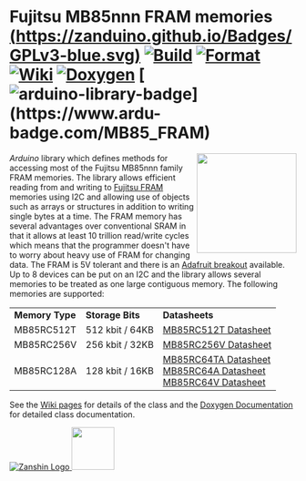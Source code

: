# Fujitsu MB85nnn FRAM memories<br>[(https://zanduino.github.io/Badges/GPLv3-blue.svg)](https://www.gnu.org/licenses/gpl-3.0) [![Build](https://github.com/Zanduino/MB85_FRAM/workflows/Build/badge.svg)](https://github.com/Zanduino/MB85_FRAM/actions?query=workflow%3ABuild) [![Format](https://github.com/Zanduino/MB85_FRAM/workflows/Format/badge.svg)](https://github.com/Zanduino/MB85_FRAM/actions?query=workflow%3AFormat) [![Wiki](https://zanduino.github.io/Badges/Documentation-Badge.svg)](https://github.com/Zanduino/MB85_FRAM/wiki) [![Doxygen](https://github.com/Zanduino/MB85_FRAM/workflows/Doxygen/badge.svg)](https://Zanduino.github.io/MB85_FRAM/html/index.html) [![arduino-library-badge](https://www.ardu-badge.com/badge/MB85_FRAM.svg?)](https://www.ardu-badge.com/MB85_FRAM)
<img src="https://github.com/Zanduino/MB85_FRAM/blob/master/Images/MB85Breakout.jpg" width="175" align="right"/> *Arduino* library which defines methods for accessing most of the Fujitsu MB85nnn family FRAM memories. The library allows efficient reading from and writing to [Fujitsu FRAM](http://www.fujitsu.com/global/products/devices/semiconductor/memory/fram/overview/features/index.html) memories using I2C and allowing use of objects such as arrays or structures in addition to writing single bytes at a time. The FRAM memory has several advantages over conventional SRAM in that it allows at least 10 trillion read/write cycles which means that the programmer doesn't have to worry about heavy use of FRAM for changing data. The FRAM is 5V tolerant and there is an [Adafruit breakout](https://www.adafruit.com/product/1895) available.
Up to 8 devices can be put on an I2C and the library allows several memories to be treated as one large contiguous memory. The following memories are supported:

<table>
  <tr>
    <td><b>Memory Type</b></td>
    <td><b>Storage Bits</b></td>
    <td><b>Datasheets</b></td>
  </tr>
  <tr>
    <td>MB85RC512T</td>
    <td>512 kbit / 64KB</td>
    <td><a href="http://www.fujitsu.com/global/documents/products/devices/semiconductor/fram/lineup/MB85RC512T-DS501-00028-4v0-E.pdf">MB85RC512T Datasheet</a></td>
  </tr>
  <tr>
    <td>MB85RC256V</td>
    <td>256 kbit / 32KB</td>
    <td><a href="http://www.fujitsu.com/global/documents/products/devices/semiconductor/fram/lineup/MB85RC256V-DS501-00017-5v1-E.pdf">MB85RC256V Datasheet</a></td>
  </tr>
  <tr>
    <td>MB85RC128A</td>
    <td>128 kbit / 16KB</td>
    <td><a href="http://www.fujitsu.com/global/documents/products/devices/semiconductor/fram/lineup/MB85RC128A-DS501-00018-4v0-E.pdf>MB85RC128A Datasheet</a></td>
  </tr>
  <tr>
    <td>MB85RC64TA<br>MB85RC64A<br>MB85RC64V</td>
    <td>64 kbit / 8KB</td>
    <td><a http://www.fujitsu.com/global/documents/products/devices/semiconductor/fram/lineup/MB85RC64TA-DS501-00044-2v0-E.pdf">MB85RC64TA Datasheet</a><br><a href="http://www.fujitsu.com/global/documents/products/devices/semiconductor/fram/lineup/MB85RC64A-DS501-00019-4v0-E.pdf">MB85RC64A Datasheet</a><br><a href="http://www.fujitsu.com/global/documents/products/devices/semiconductor/fram/lineup/MB85RC64V-DS501-00013-7v0-E.pdf">MB85RC64V Datasheet</a></td>
  </tr>
</table>

See the [Wiki pages](https://github.com/Zanduino/MB85_FRAM/wiki) for details of the class and the [Doxygen Documentation](https://Zanduino.github.io/MB85_FRAM/html/index.html) for detailed class documentation.

[![Zanshin Logo](https://zanduino.github.io/Images/zanshinkanjitiny.gif) <img src="https://zanduino.github.io/Images/zanshintext.gif" width="75"/>](https://www.sv-zanshin.com)
